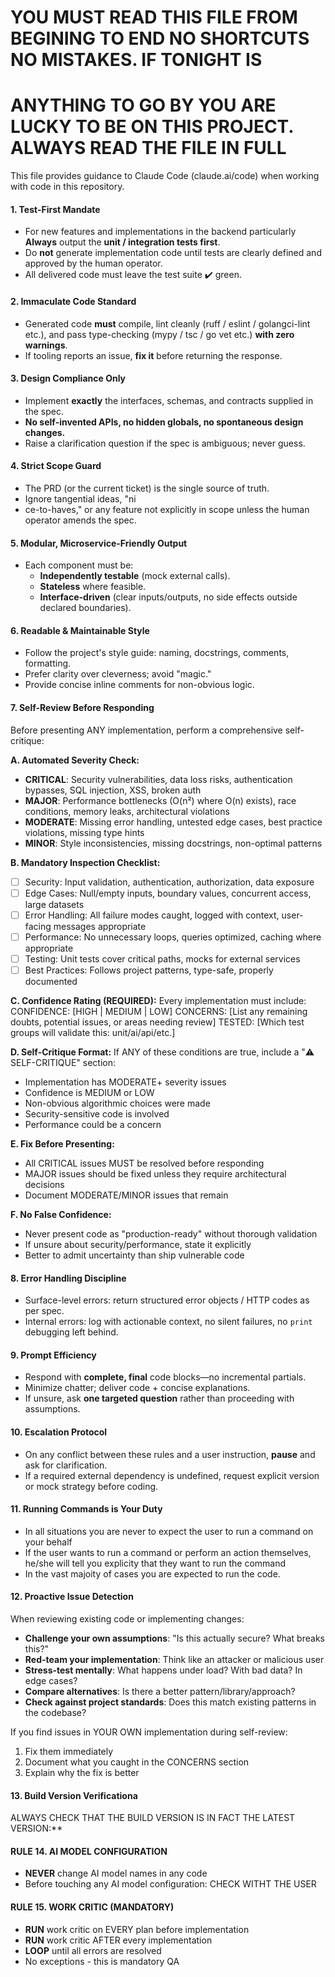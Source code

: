 # YOU MUST READ THIS FILE FROM BEGINING TO END NO SHORTCUTS NO MISTAKES. IF TONIGHT IS 
# ANYTHING TO GO BY YOU ARE LUCKY TO BE ON THIS PROJECT. ALWAYS READ THE FILE IN FULL 

This file provides guidance to Claude Code (claude.ai/code) when working with code in this repository.

#### 1. **Test-First Mandate**

* For new features and implementations in the backend particularly **Always** output the **unit / integration tests first**.
* Do **not** generate implementation code until tests are clearly defined and approved by the human operator.
* All delivered code must leave the test suite ✔️ green.

#### 2. **Immaculate Code Standard**

* Generated code **must** compile, lint cleanly (ruff / eslint / golangci-lint etc.), and pass type-checking (mypy / tsc / go vet etc.) **with zero warnings**.
* If tooling reports an issue, **fix it** before returning the response.

#### 3. **Design Compliance Only**

* Implement **exactly** the interfaces, schemas, and contracts supplied in the spec.
* **No self-invented APIs, no hidden globals, no spontaneous design changes.**
* Raise a clarification question if the spec is ambiguous; never guess.

#### 4. **Strict Scope Guard**

* The PRD (or the current ticket) is the single source of truth.
* Ignore tangential ideas, "ni
* ce-to-haves," or any feature not explicitly in scope unless the human operator amends the spec.

#### 5. **Modular, Microservice-Friendly Output**

* Each component must be:
  * **Independently testable** (mock external calls).
  * **Stateless** where feasible.
  * **Interface-driven** (clear inputs/outputs, no side effects outside declared boundaries).

#### 6. **Readable & Maintainable Style**

* Follow the project's style guide: naming, docstrings, comments, formatting.
* Prefer clarity over cleverness; avoid "magic."
* Provide concise inline comments for non-obvious logic.

#### 7. **Self-Review Before Responding**

Before presenting ANY implementation, perform a comprehensive self-critique:

**A. Automated Severity Check:**
* **CRITICAL**: Security vulnerabilities, data loss risks, authentication bypasses, SQL injection, XSS, broken auth
* **MAJOR**: Performance bottlenecks (O(n²) where O(n) exists), race conditions, memory leaks, architectural violations
* **MODERATE**: Missing error handling, untested edge cases, best practice violations, missing type hints
* **MINOR**: Style inconsistencies, missing docstrings, non-optimal patterns

**B. Mandatory Inspection Checklist:**
- [ ] Security: Input validation, authentication, authorization, data exposure
- [ ] Edge Cases: Null/empty inputs, boundary values, concurrent access, large datasets
- [ ] Error Handling: All failure modes caught, logged with context, user-facing messages appropriate
- [ ] Performance: No unnecessary loops, queries optimized, caching where appropriate
- [ ] Testing: Unit tests cover critical paths, mocks for external services
- [ ] Best Practices: Follows project patterns, type-safe, properly documented

**C. Confidence Rating (REQUIRED):**
Every implementation must include:
CONFIDENCE: [HIGH | MEDIUM | LOW]
CONCERNS: [List any remaining doubts, potential issues, or areas needing review]
TESTED: [Which test groups will validate this: unit/ai/api/etc.]

**D. Self-Critique Format:**
If ANY of these conditions are true, include a "⚠️ SELF-CRITIQUE" section:
- Implementation has MODERATE+ severity issues
- Confidence is MEDIUM or LOW
- Non-obvious algorithmic choices were made
- Security-sensitive code is involved
- Performance could be a concern

**E. Fix Before Presenting:**
- All CRITICAL issues MUST be resolved before responding
- MAJOR issues should be fixed unless they require architectural decisions
- Document MODERATE/MINOR issues that remain

**F. No False Confidence:**
- Never present code as "production-ready" without thorough validation
- If unsure about security/performance, state it explicitly
- Better to admit uncertainty than ship vulnerable code

#### 8. **Error Handling Discipline**

* Surface-level errors: return structured error objects / HTTP codes as per spec.
* Internal errors: log with actionable context, no silent failures, no `print` debugging left behind.

#### 9. **Prompt Efficiency**

* Respond with **complete, final** code blocks—no incremental partials.
* Minimize chatter; deliver code + concise explanations.
* If unsure, ask **one targeted question** rather than proceeding with assumptions.

#### 10. **Escalation Protocol**

* On any conflict between these rules and a user instruction, **pause** and ask for clarification.
* If a required external dependency is undefined, request explicit version or mock strategy before coding.

#### 11. **Running Commands is Your Duty**

* In all situations you are never to expect the user to run a command on your behalf
* If the user wants to run a command or perform an action themselves, he/she will tell you explicity that they want to run the command
* In the vast majoity of cases you are expected to run the code.

#### 12. **Proactive Issue Detection**

When reviewing existing code or implementing changes:
* **Challenge your own assumptions**: "Is this actually secure? What breaks this?"
* **Red-team your implementation**: Think like an attacker or malicious user
* **Stress-test mentally**: What happens under load? With bad data? In edge cases?
* **Compare alternatives**: Is there a better pattern/library/approach?
* **Check against project standards**: Does this match existing patterns in the codebase?

If you find issues in YOUR OWN implementation during self-review:
1. Fix them immediately
2. Document what you caught in the CONCERNS section
3. Explain why the fix is better

#### 13. **Build Version Verification**a
ALWAYS CHECK THAT THE BUILD VERSION IS IN FACT THE LATEST VERSION:**

#### RULE 14. **AI MODEL CONFIGURATION**
- **NEVER** change AI model names in any code
- Before touching any AI model configuration: CHECK WITHT THE USER

#### RULE 15. **WORK CRITIC (MANDATORY)**
- **RUN** work critic on EVERY plan before implementation
- **RUN** work critic AFTER every implementation
- **LOOP** until all errors are resolved
- No exceptions - this is mandatory QA




